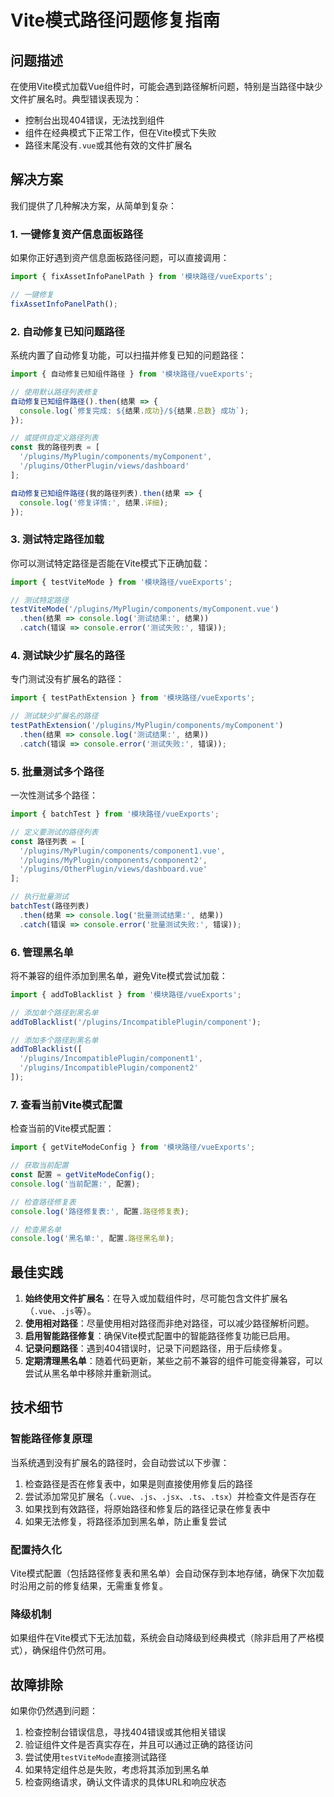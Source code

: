 # Vite模式路径问题修复指南

## 问题描述

在使用Vite模式加载Vue组件时，可能会遇到路径解析问题，特别是当路径中缺少文件扩展名时。典型错误表现为：
- 控制台出现404错误，无法找到组件
- 组件在经典模式下正常工作，但在Vite模式下失败
- 路径末尾没有`.vue`或其他有效的文件扩展名

## 解决方案

我们提供了几种解决方案，从简单到复杂：

### 1. 一键修复资产信息面板路径

如果你正好遇到资产信息面板路径问题，可以直接调用：

```javascript
import { fixAssetInfoPanelPath } from '模块路径/vueExports';

// 一键修复
fixAssetInfoPanelPath();
```

### 2. 自动修复已知问题路径

系统内置了自动修复功能，可以扫描并修复已知的问题路径：

```javascript
import { 自动修复已知组件路径 } from '模块路径/vueExports';

// 使用默认路径列表修复
自动修复已知组件路径().then(结果 => {
  console.log(`修复完成: ${结果.成功}/${结果.总数} 成功`);
});

// 或提供自定义路径列表
const 我的路径列表 = [
  '/plugins/MyPlugin/components/myComponent',
  '/plugins/OtherPlugin/views/dashboard'
];

自动修复已知组件路径(我的路径列表).then(结果 => {
  console.log('修复详情:', 结果.详细);
});
```

### 3. 测试特定路径加载

你可以测试特定路径是否能在Vite模式下正确加载：

```javascript
import { testViteMode } from '模块路径/vueExports';

// 测试特定路径
testViteMode('/plugins/MyPlugin/components/myComponent.vue')
  .then(结果 => console.log('测试结果:', 结果))
  .catch(错误 => console.error('测试失败:', 错误));
```

### 4. 测试缺少扩展名的路径

专门测试没有扩展名的路径：

```javascript
import { testPathExtension } from '模块路径/vueExports';

// 测试缺少扩展名的路径
testPathExtension('/plugins/MyPlugin/components/myComponent')
  .then(结果 => console.log('测试结果:', 结果))
  .catch(错误 => console.error('测试失败:', 错误));
```

### 5. 批量测试多个路径

一次性测试多个路径：

```javascript
import { batchTest } from '模块路径/vueExports';

// 定义要测试的路径列表
const 路径列表 = [
  '/plugins/MyPlugin/components/component1.vue',
  '/plugins/MyPlugin/components/component2',
  '/plugins/OtherPlugin/views/dashboard.vue'
];

// 执行批量测试
batchTest(路径列表)
  .then(结果 => console.log('批量测试结果:', 结果))
  .catch(错误 => console.error('批量测试失败:', 错误));
```

### 6. 管理黑名单

将不兼容的组件添加到黑名单，避免Vite模式尝试加载：

```javascript
import { addToBlacklist } from '模块路径/vueExports';

// 添加单个路径到黑名单
addToBlacklist('/plugins/IncompatiblePlugin/component');

// 添加多个路径到黑名单
addToBlacklist([
  '/plugins/IncompatiblePlugin/component1',
  '/plugins/IncompatiblePlugin/component2'
]);
```

### 7. 查看当前Vite模式配置

检查当前的Vite模式配置：

```javascript
import { getViteModeConfig } from '模块路径/vueExports';

// 获取当前配置
const 配置 = getViteModeConfig();
console.log('当前配置:', 配置);

// 检查路径修复表
console.log('路径修复表:', 配置.路径修复表);

// 检查黑名单
console.log('黑名单:', 配置.路径黑名单);
```

## 最佳实践

1. **始终使用文件扩展名**：在导入或加载组件时，尽可能包含文件扩展名（`.vue`、`.js`等）。
2. **使用相对路径**：尽量使用相对路径而非绝对路径，可以减少路径解析问题。
3. **启用智能路径修复**：确保Vite模式配置中的智能路径修复功能已启用。
4. **记录问题路径**：遇到404错误时，记录下问题路径，用于后续修复。
5. **定期清理黑名单**：随着代码更新，某些之前不兼容的组件可能变得兼容，可以尝试从黑名单中移除并重新测试。

## 技术细节

### 智能路径修复原理

当系统遇到没有扩展名的路径时，会自动尝试以下步骤：

1. 检查路径是否在修复表中，如果是则直接使用修复后的路径
2. 尝试添加常见扩展名（`.vue`、`.js`、`.jsx`、`.ts`、`.tsx`）并检查文件是否存在
3. 如果找到有效路径，将原始路径和修复后的路径记录在修复表中
4. 如果无法修复，将路径添加到黑名单，防止重复尝试

### 配置持久化

Vite模式配置（包括路径修复表和黑名单）会自动保存到本地存储，确保下次加载时沿用之前的修复结果，无需重复修复。

### 降级机制

如果组件在Vite模式下无法加载，系统会自动降级到经典模式（除非启用了严格模式），确保组件仍然可用。

## 故障排除

如果你仍然遇到问题：

1. 检查控制台错误信息，寻找404错误或其他相关错误
2. 验证组件文件是否真实存在，并且可以通过正确的路径访问
3. 尝试使用`testViteMode`直接测试路径
4. 如果特定组件总是失败，考虑将其添加到黑名单
5. 检查网络请求，确认文件请求的具体URL和响应状态 